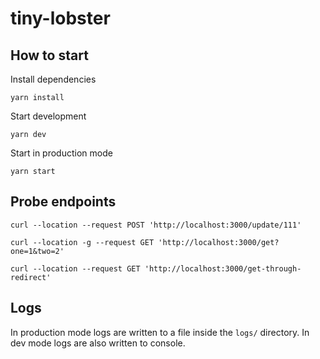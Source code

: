 # tiny-lobster

## How to start

Install dependencies
```(bash)
yarn install
```

Start development
```(bash)
yarn dev
```

Start in production mode
```(bash)
yarn start
```

## Probe endpoints

```
curl --location --request POST 'http://localhost:3000/update/111'

curl --location -g --request GET 'http://localhost:3000/get?one=1&two=2'

curl --location --request GET 'http://localhost:3000/get-through-redirect'
```

## Logs

In production mode logs are written to a file inside the `logs/` directory.
In dev mode logs are also written to console.
